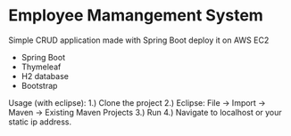 # Employee Mamangement System
Simple CRUD application made with Spring Boot deploy it on AWS EC2

- Spring Boot
- Thymeleaf
- H2 database
- Bootstrap

Usage (with eclipse):
1.) Clone the project
2.) Eclipse: File -> Import -> Maven -> Existing Maven Projects
3.) Run
4.) Navigate to localhost or your static ip address.



